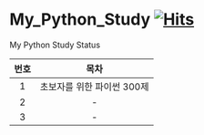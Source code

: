 # My_Python_Study [![Hits](https://hits.seeyoufarm.com/api/count/incr/badge.svg?url=https%3A%2F%2Fgithub.com%2FHRPzz&count_bg=%2379C83D&title_bg=%23555555&icon=&icon_color=%23E7E7E7&title=hits&edge_flat=false)](https://hits.seeyoufarm.com)
My Python Study Status

|번호|목차|
|:---:|:---:|
|1|초보자를 위한 파이썬 300제|
|2|-|
|3|-|

